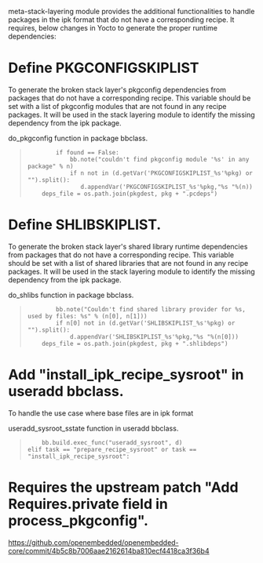 meta-stack-layering module provides the additional functionalities to handle packages in the ipk format that do not have a corresponding recipe. It requires, below changes in Yocto to generate the proper runtime dependencies:
 
# Define PKGCONFIGSKIPLIST
To generate the broken stack layer's pkgconfig dependencies from packages that do not have a corresponding recipe.
This variable should be set with a list of pkgconfig modules that are not found in any recipe packages. It will be used in the stack layering module to identify the missing dependency from the ipk package.

do_pkgconfig function in package bbclass.
>             if found == False:
>                 bb.note("couldn't find pkgconfig module '%s' in any package" % n)
>                 if n not in (d.getVar('PKGCONFIGSKIPLIST_%s'%pkg) or "").split():
>                    d.appendVar('PKGCONFIGSKIPLIST_%s'%pkg,"%s "%(n))
>         deps_file = os.path.join(pkgdest, pkg + ".pcdeps")

# Define SHLIBSKIPLIST.
To generate the broken stack layer's shared library runtime dependencies from packages that do not have a corresponding recipe.
This variable should be set with a list of shared libraries that are not found in any recipe packages. It will be used in the stack layering module to identify the missing dependency from the ipk package.

do_shlibs function in package bbclass.
>             bb.note("Couldn't find shared library provider for %s, used by files: %s" % (n[0], n[1]))
>             if n[0] not in (d.getVar('SHLIBSKIPLIST_%s'%pkg) or "").split():
>                 d.appendVar('SHLIBSKIPLIST_%s'%pkg,"%s "%(n[0]))
>         deps_file = os.path.join(pkgdest, pkg + ".shlibdeps")


# Add "install_ipk_recipe_sysroot" in useradd bbclass.
To handle the use case where base files are in ipk format

useradd_sysroot_sstate function in useradd bbclass.
>         bb.build.exec_func("useradd_sysroot", d)
>     elif task == "prepare_recipe_sysroot" or task == "install_ipk_recipe_sysroot":

# Requires the upstream patch "Add Requires.private field in process_pkgconfig".

https://github.com/openembedded/openembedded-core/commit/4b5c8b7006aae2162614ba810ecf4418ca3f36b4
